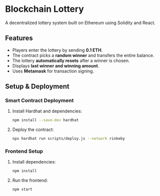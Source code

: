 # Blockchain Lottery

A decentralized lottery system built on Ethereum using Solidity and React.

## Features
- Players enter the lottery by sending **0.1 ETH**.
- The contract picks a **random winner** and transfers the entire balance.
- The lottery **automatically resets** after a winner is chosen.
- Displays **last winner and winning amount**.
- Uses **Metamask** for transaction signing.

## Setup & Deployment

### Smart Contract Deployment
1. Install Hardhat and dependencies:
   ```bash
   npm install --save-dev hardhat
   ```
2. Deploy the contract:
   ```bash
   npx hardhat run scripts/deploy.js --network rinkeby
   ```

### Frontend Setup
1. Install dependencies:
   ```bash
   npm install
   ```
2. Run the frontend:
   ```bash
   npm start
   ```
